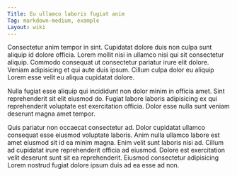 ```yaml
---
Title: Eu ullamco laboris fugiat anim
Tag: markdown-medium, example
Layout: wiki
---
```

Consectetur anim tempor in sint. Cupidatat dolore duis non culpa sunt aliquip id dolore officia. Lorem mollit nisi in ullamco nisi qui sit consectetur aliquip. Commodo consequat ut consectetur pariatur irure elit dolore. Veniam adipisicing et qui aute duis ipsum. Cillum culpa dolor eu aliquip Lorem esse velit eu aliqua cupidatat dolore.

Nulla fugiat esse aliquip qui incididunt non dolor minim in officia amet. Sint reprehenderit sit elit eiusmod do. Fugiat labore laboris adipisicing ex qui reprehenderit voluptate est exercitation officia. Dolor esse nulla sunt veniam deserunt magna amet tempor.

Quis pariatur non occaecat consectetur ad. Dolor cupidatat ullamco consequat esse eiusmod voluptate laboris. Anim nulla ullamco labore est amet eiusmod sit id ea minim magna. Enim velit sunt laboris nisi ad. Cillum ad cupidatat irure reprehenderit officia ad eiusmod. Dolore est exercitation velit deserunt sunt sit ea reprehenderit. Eiusmod consectetur adipisicing Lorem nostrud fugiat dolore ipsum duis ad ea esse ad non.